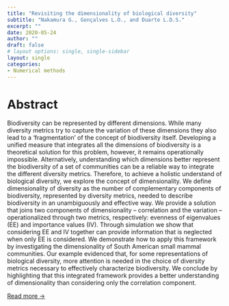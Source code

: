 ```yaml
---
title: "Revisiting the dimensionality of biological diversity"
subtitle: "Nakamura G., Gonçalves L.O., and Duarte L.D.S."
excerpt: ""
date: 2020-05-24
author: ""
draft: false
# layout options: single, single-sidebar
layout: single
categories:
- Numerical methods
---
```


# Abstract

Biodiversity can be represented by different dimensions. While many diversity metrics try to capture the variation of these dimensions they also lead to a ‘fragmentation’ of the concept of biodiversity itself. Developing a unified measure that integrates all the dimensions of biodiversity is a theoretical solution for this problem, however, it remains operationally impossible. Alternatively, understanding which dimensions better represent the biodiversity of a set of communities can be a reliable way to integrate the different diversity metrics. Therefore, to achieve a holistic understand of biological diversity, we explore the concept of dimensionality. We define dimensionality of diversity as the number of complementary components of biodiversity, represented by diversity metrics, needed to describe biodiversity in an unambiguously and effective way. We provide a solution that joins two components of dimensionality – correlation and the variation – operationalized through two metrics, respectively: evenness of eigenvalues (EE) and importance values (IV). Through simulation we show that considering EE and IV together can provide information that is neglected when only EE is considered. We demonstrate how to apply this framework by investigating the dimensionality of South American small mammal communities. Our example evidenced that, for some representations of biological diversity, more attention is needed in the choice of diversity metrics necessary to effectively characterize biodiversity. We conclude by highlighting that this integrated framework provides a better understanding of dimensionality than considering only the correlation component.

[Read more ->](https://onlinelibrary.wiley.com/doi/full/10.1111/ecog.04574)
